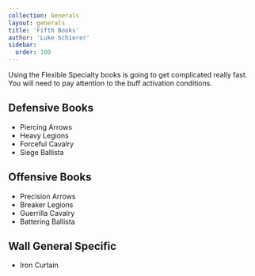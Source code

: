 ```yaml
---
collection: Generals
layout: generals
title: 'Fifth Books'
author: 'Luke Schierer'
sidebar:
  order: 100
---
```


Using the Flexible Specialty books is going to get complicated really fast. You will need to pay attention to the buff activation conditions.

## Defensive Books

- Piercing Arrows
- Heavy Legions
- Forceful Cavalry
- Siege Ballista

## Offensive Books

- Precision Arrows
- Breaker Legions
- Guerrilla Cavalry
- Battering Ballista

## Wall General Specific

- Iron Curtain
